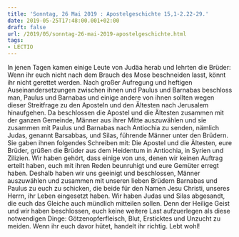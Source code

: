 ```yaml
---
title: 'Sonntag, 26 Mai 2019 : Apostelgeschichte 15,1-2.22-29.'
date: 2019-05-25T17:48:00.001+02:00
draft: false
url: /2019/05/sonntag-26-mai-2019-apostelgeschichte.html
tags: 
- LECTIO
---
```


In jenen Tagen kamen einige Leute von Judäa herab und lehrten die Brüder: Wenn ihr euch nicht nach dem Brauch des Mose beschneiden lasst, könnt ihr nicht gerettet werden. Nach großer Aufregung und heftigen Auseinandersetzungen zwischen ihnen und Paulus und Barnabas beschloss man, Paulus und Barnabas und einige andere von ihnen sollten wegen dieser Streitfrage zu den Aposteln und den Ältesten nach Jerusalem hinaufgehen. Da beschlossen die Apostel und die Ältesten zusammen mit der ganzen Gemeinde, Männer aus ihrer Mitte auszuwählen und sie zusammen mit Paulus und Barnabas nach Antiochia zu senden, nämlich Judas, genannt Barsabbas, und Silas, führende Männer unter den Brüdern. Sie gaben ihnen folgendes Schreiben mit: Die Apostel und die Ältesten, eure Brüder, grüßen die Brüder aus dem Heidentum in Antiochia, in Syrien und Zilizien. Wir haben gehört, dass einige von uns, denen wir keinen Auftrag erteilt haben, euch mit ihren Reden beunruhigt und eure Gemüter erregt haben. Deshalb haben wir uns geeinigt und beschlossen, Männer auszuwählen und zusammen mit unseren lieben Brüdern Barnabas und Paulus zu euch zu schicken, die beide für den Namen Jesu Christi, unseres Herrn, ihr Leben eingesetzt haben. Wir haben Judas und Silas abgesandt, die euch das Gleiche auch mündlich mitteilen sollen. Denn der Heilige Geist und wir haben beschlossen, euch keine weitere Last aufzuerlegen als diese notwendigen Dinge: Götzenopferfleisch, Blut, Ersticktes und Unzucht zu meiden. Wenn ihr euch davor hütet, handelt ihr richtig. Lebt wohl!